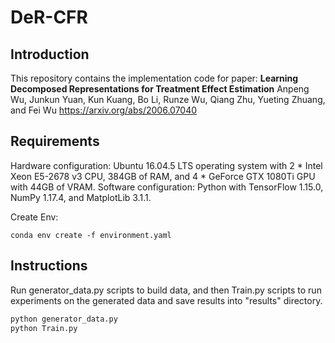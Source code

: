 # DeR-CFR
## Introduction
This repository contains the implementation code for paper:
**Learning Decomposed Representations for Treatment Effect Estimation** 
Anpeng Wu, Junkun Yuan, Kun Kuang, Bo Li, Runze Wu, Qiang Zhu, Yueting Zhuang, and Fei Wu
<https://arxiv.org/abs/2006.07040>
## Requirements
Hardware configuration: Ubuntu 16.04.5 LTS operating system with 2 * Intel Xeon E5-2678 v3 CPU, 384GB of RAM, and 4 * GeForce GTX 1080Ti GPU with 44GB of VRAM.
Software configuration: Python with TensorFlow 1.15.0, NumPy 1.17.4, and MatplotLib 3.1.1.

Create Env:
```shell
conda env create -f environment.yaml
```
## Instructions
Run generator_data.py scripts to build data, and then Train.py scripts to run experiments on the generated data and save results into "results" directory.
```python
python generator_data.py
python Train.py
```

